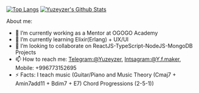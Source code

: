 [![Top Langs](https://github-readme-stats.vercel.app/api/top-langs/?username=Yuzeyzer&layout=compact&hide_border=true)](https://github.com/Yuzeyzer) [<img alt="Yuzeyzer's Github Stats" src="https://github-readme-stats.vercel.app/api?username=Yuzeyzer&show_icons=true&hide_border=true">](https://github.com/Yuzeyzer)

About me:

- 🔭 I’m currently working as a Mentor at OGOGO Academy
- 🌱 I’m currently learning Elixir(Erlang) + UX/UI
- 👯 I’m looking to collaborate on ReactJS-TypeScript-NodeJS-MongoDB Projects
- 📫 How to reach me: [Telegram:@Yuzeyzer](https://t.me/yuzeyzer), [Intsagram:@Y.f.maker](https://www.instagram.com/y.f.maker), Mobile: +996773152695
- ⚡ Facts: I teach music (Guitar/Piano and Music Theory (Cmaj7 + Amin7add11 + Bdim7 + E7) Chord Progressions (2-5-1))
